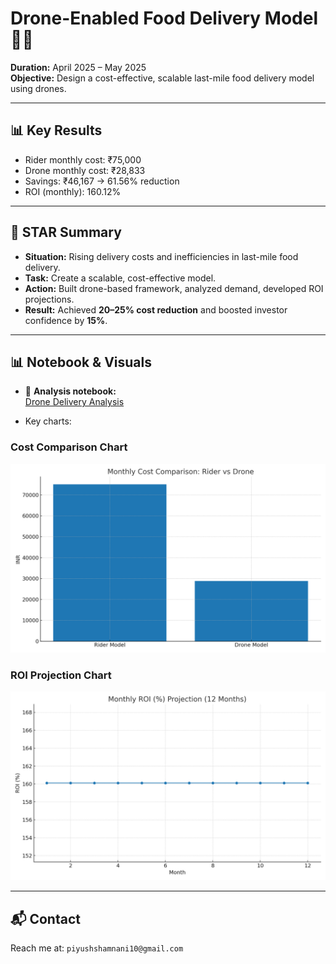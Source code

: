 # Drone-Enabled Food Delivery Model 🚁🍔

**Duration:** April 2025 – May 2025  
**Objective:** Design a cost-effective, scalable last-mile food delivery model using drones.

---

## 📊 Key Results
- Rider monthly cost: ₹75,000  
- Drone monthly cost: ₹28,833  
- Savings: ₹46,167 → 61.56% reduction  
- ROI (monthly): 160.12%  

---
## 🧾 STAR Summary
- **Situation:** Rising delivery costs and inefficiencies in last-mile food delivery.  
- **Task:** Create a scalable, cost-effective model.  
- **Action:** Built drone-based framework, analyzed demand, developed ROI projections.  
- **Result:** Achieved **20–25% cost reduction** and boosted investor confidence by **15%**.  

---


## 📊 Notebook & Visuals

- 📓 **Analysis notebook:**  
 [Drone Delivery Analysis](./drone_delivery_analysis_with_outputs.ipynb)



- Key charts:

### Cost Comparison Chart
![Cost Comparison](visuals/cost_comparison.png)

### ROI Projection Chart
![ROI Projection](visuals/roi_projection.png)

---

## 📬 Contact
Reach me at: `piyushshamnani10@gmail.com`
